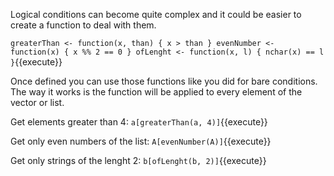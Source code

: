 Logical conditions can become quite complex and it could be easier to create a function to deal with them.

`greaterThan <- function(x, than) { x > than }
evenNumber <- function(x) { x %% 2 == 0 }
ofLenght <- function(x, l) { nchar(x) == l }`{{execute}}

Once defined you can use those functions like you did for bare conditions.
The way it works is the function will be applied to every element of the vector or list.

Get elements greater than 4:
`a[greaterThan(a, 4)]`{{execute}}

Get only even numbers of the list:
`A[evenNumber(A)]`{{execute}}

Get only strings of the lenght 2:
`b[ofLenght(b, 2)]`{{execute}}
